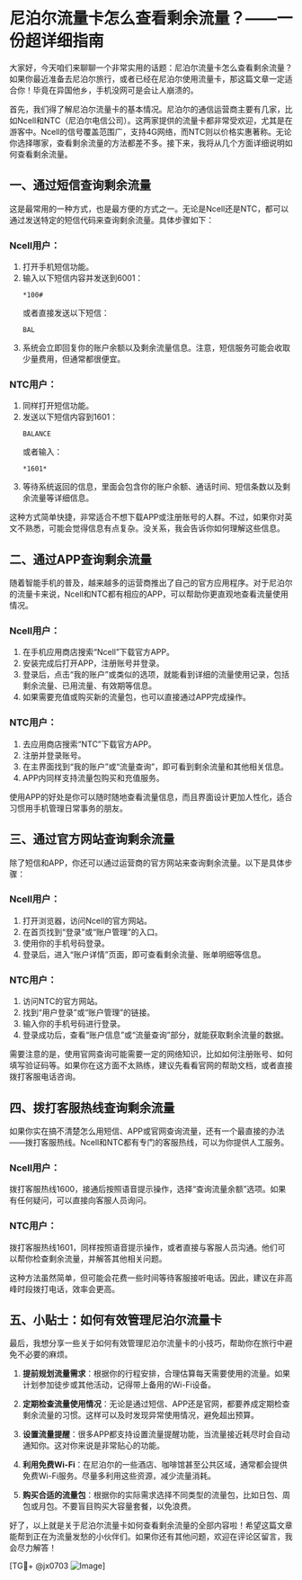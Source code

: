 # 尼泊尔流量卡怎么查看剩余流量？——一份超详细指南

大家好，今天咱们来聊聊一个非常实用的话题：尼泊尔流量卡怎么查看剩余流量？如果你最近准备去尼泊尔旅行，或者已经在尼泊尔使用流量卡，那这篇文章一定适合你！毕竟在异国他乡，手机没网可是会让人崩溃的。

首先，我们得了解尼泊尔流量卡的基本情况。尼泊尔的通信运营商主要有几家，比如Ncell和NTC（尼泊尔电信公司）。这两家提供的流量卡都非常受欢迎，尤其是在游客中。Ncell的信号覆盖范围广，支持4G网络，而NTC则以价格实惠著称。无论你选择哪家，查看剩余流量的方法都差不多。接下来，我将从几个方面详细说明如何查看剩余流量。

## 一、通过短信查询剩余流量

这是最常用的一种方式，也是最方便的方式之一。无论是Ncell还是NTC，都可以通过发送特定的短信代码来查询剩余流量。具体步骤如下：

### Ncell用户：
1. 打开手机短信功能。
2. 输入以下短信内容并发送到6001：
   ```
   *100#
   ```
   或者直接发送以下短信：
   ```
   BAL
   ```
3. 系统会立即回复你的账户余额以及剩余流量信息。注意，短信服务可能会收取少量费用，但通常都很便宜。

### NTC用户：
1. 同样打开短信功能。
2. 发送以下短信内容到1601：
   ```
   BALANCE
   ```
   或者输入：
   ```
   *1601*
   ```
3. 等待系统返回的信息，里面会包含你的账户余额、通话时间、短信条数以及剩余流量等详细信息。

这种方式简单快捷，非常适合不想下载APP或注册账号的人群。不过，如果你对英文不熟悉，可能会觉得信息有点复杂。没关系，我会告诉你如何理解这些信息。

## 二、通过APP查询剩余流量

随着智能手机的普及，越来越多的运营商推出了自己的官方应用程序。对于尼泊尔的流量卡来说，Ncell和NTC都有相应的APP，可以帮助你更直观地查看流量使用情况。

### Ncell用户：
1. 在手机应用商店搜索“Ncell”下载官方APP。
2. 安装完成后打开APP，注册账号并登录。
3. 登录后，点击“我的账户”或类似的选项，就能看到详细的流量使用记录，包括剩余流量、已用流量、有效期等信息。
4. 如果需要充值或购买新的流量包，也可以直接通过APP完成操作。

### NTC用户：
1. 去应用商店搜索“NTC”下载官方APP。
2. 注册并登录账号。
3. 在主界面找到“我的账户”或“流量查询”，即可看到剩余流量和其他相关信息。
4. APP内同样支持流量包购买和充值服务。

使用APP的好处是你可以随时随地查看流量信息，而且界面设计更加人性化，适合习惯用手机管理日常事务的朋友。

## 三、通过官方网站查询剩余流量

除了短信和APP，你还可以通过运营商的官方网站来查询剩余流量。以下是具体步骤：

### Ncell用户：
1. 打开浏览器，访问Ncell的官方网站。
2. 在首页找到“登录”或“账户管理”的入口。
3. 使用你的手机号码登录。
4. 登录后，进入“账户详情”页面，即可查看剩余流量、账单明细等信息。

### NTC用户：
1. 访问NTC的官方网站。
2. 找到“用户登录”或“账户管理”的链接。
3. 输入你的手机号码进行登录。
4. 登录成功后，查看“账户信息”或“流量查询”部分，就能获取剩余流量的数据。

需要注意的是，使用官网查询可能需要一定的网络知识，比如如何注册账号、如何填写验证码等。如果你在这方面不太熟练，建议先看看官网的帮助文档，或者直接拨打客服电话咨询。

## 四、拨打客服热线查询剩余流量

如果你实在搞不清楚怎么用短信、APP或官网查询流量，还有一个最直接的办法——拨打客服热线。Ncell和NTC都有专门的客服热线，可以为你提供人工服务。

### Ncell用户：
拨打客服热线1600，接通后按照语音提示操作，选择“查询流量余额”选项。如果有任何疑问，可以直接向客服人员询问。

### NTC用户：
拨打客服热线1601，同样按照语音提示操作，或者直接与客服人员沟通。他们可以帮你检查剩余流量，并解答其他相关问题。

这种方法虽然简单，但可能会花费一些时间等待客服接听电话。因此，建议在非高峰时段拨打电话，效率会更高。

## 五、小贴士：如何有效管理尼泊尔流量卡

最后，我想分享一些关于如何有效管理尼泊尔流量卡的小技巧，帮助你在旅行中避免不必要的麻烦。

1. **提前规划流量需求**：根据你的行程安排，合理估算每天需要使用的流量。如果计划参加徒步或其他活动，记得带上备用的Wi-Fi设备。
   
2. **定期检查流量使用情况**：无论是通过短信、APP还是官网，都要养成定期检查剩余流量的习惯。这样可以及时发现异常使用情况，避免超出预算。

3. **设置流量提醒**：很多APP都支持设置流量提醒功能，当流量接近耗尽时会自动通知你。这对你来说是非常贴心的功能。

4. **利用免费Wi-Fi**：在尼泊尔的一些酒店、咖啡馆甚至公共区域，通常都会提供免费Wi-Fi服务。尽量多利用这些资源，减少流量消耗。

5. **购买合适的流量包**：根据你的实际需求选择不同类型的流量包，比如日包、周包或月包。不要盲目购买大容量套餐，以免浪费。

好了，以上就是关于尼泊尔流量卡如何查看剩余流量的全部内容啦！希望这篇文章能帮到正在为流量发愁的小伙伴们。如果你还有其他问题，欢迎在评论区留言，我会尽力解答！

[TG💪+ @jx0703 ![Image](https://github.com/user-attachments/assets/dbca1d08-cadb-493c-b0ec-ad6f7a83f270)]